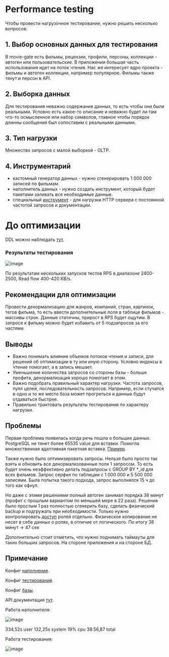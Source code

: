 # Performance testing

Чтобы провести нагрузочное тестирование, нужно решить несколько вопросов:

## 1. Выбор основных данных для тестирования

В movie-gate есть фильмы, рецензии, профили, персоны, коллекции - автоген или пользовательские. 
В приложении большая часть использования идет на поток чтения.
Нас же интересует ядро проекта - фильмы и автоген коллекции, например популярное. Фильмы также тянут и персон в API.

## 2. Выборка данных

Для тестирования неважно содержание данных, то есть чтобы они были реальными. Условно есть какое-то описание 
и неважно будет ли там что-то осмысленное или набор символов, главное чтобы порядок длинны сообщения был сопоставим 
с реальными данными.

## 3. Тип нагрузки

Множество запросов с малой выборкой - OLTP.

## 4. Инструментарий

- кастомный генератор данных - нужно сгенерировать 1 000 000 записей по фильмам.
- наполнитель данных - нужно создать инструмент, который будет пакетами заливать все необходимые данные.
- специальный [инструмент](https://github.com/tsenart/vegeta) - для нагрузки HTTP сервера с постоянной частотой запросов и документации.

# До оптимизации

DDL можно наблюдать [тут](ddl/begin).

### Результаты тестирования

![image](https://user-images.githubusercontent.com/88785411/212724237-f1f7b2e5-d25c-46ca-b6f1-54ff3c8853d5.png)

По результатам нескольких запусков тестов RPS в диапазоне 2400-2500, Read flow 400-420 KB/s.

## Рекомендации для оптимизации

Провести денормализацию для жанров, компаний, стран, картинок, тегов фильма, то есть ввести дополнительные поля в 
таблице фильмов - массивы строк. Данные статичны, прирост в RPS будет ощутим. В запросе к фильму можно будет избавить от 
5 подзапросов за его частями.

## Выводы

- Важно понимать влияние объемов потоков чтения и записи, для решений об оптимизации в ту или иную сторону. Условно индексы в чтение помогает, а в запись мешает.
- Уменьшение количества запросов со стороны базы - больше профита, денормализация хорошо помогает в этом.
- Важно подобрать правильный характер нагрузки. Частота запросов, пулл целей, последовательность запросов. Например, если
стучатся в одно и то же место база может прогреться и данные будут отдаваться быстрее.
- Правильно трактовать результаты тестирования по характеру нагрузки. 

## Проблемы 

Первая проблема появилась когда речь пошла о больших данных. PostgreSQL не тянет более 65535 value для вставки.
Помогла множественная адаптивная пакетная вставка. 
[Пример](../internal/pkg/dev/fillerdb/film.go).

Также нужно было оптимизировать запросы. Нельзя было просто так взять и обновить все денормализованные поля 1 запросом.
То есть будет очень неэффективно делать подзапросы с GROUP BY *_id для всех фильмов. 
Запрос серфил по таблицам с 1 000 000 и 5 500 000 записями. Была попытка такого подхода, запрос 
выполнялся 15 ч до того как офнул.

Но даже с этими решениями полный автоген занимал порядка 38 минут (профит с прошлым вариантом по меньшей мере в 22 раза).
Решение было простым 1 раз полностью сгенерить базу, сделать физичиский backup и подгружать при необходимости. 
Только нужно контролировать [доступ](../scripts/migrations/up/5_user_access.up.sql) ролей отдельно.
Физическое копирование не несет в себе данных о ролях, в отличие от логического. По итогу 38 минут -> 47 сек

Дополнительно стоит отметить, что нужно поднимать таймауты для таких больших запросов. На стороне приложения и на стороне БД.

## Примечание

Конфиг [наполнения](../cmd/filldb/configs/debug.toml).

Конфиг [тестирования](./base.toml).

Конфиг [базы](../configs/servers/default.conf).

API документация [тут](https://app.swaggerhub.com/apis/BugOverload/API-Kino/1.0.0).

Работа наполнителя:

![image](https://user-images.githubusercontent.com/88785411/212561311-1bdc37d9-8f90-44bc-b029-91b7433f2966.png)

334,52s user 132,25s system 19% cpu 38:56,87 total

Работа тестирования:

![image](https://user-images.githubusercontent.com/88785411/212724155-02155e03-4d15-492a-a3be-9f0d64d4b8a0.png)
